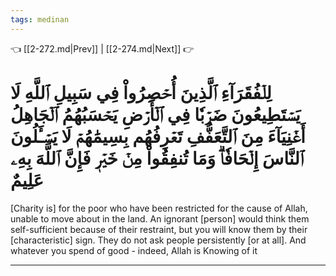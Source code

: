 ```yaml
---
tags: medinan
---
```


👈 [[2-272.md|Prev]] | [[2-274.md|Next]] 👉

# لِلۡفُقَرَآءِ ٱلَّذِينَ أُحۡصِرُواْ فِي سَبِيلِ ٱللَّهِ لَا يَسۡتَطِيعُونَ ضَرۡبٗا فِي ٱلۡأَرۡضِ يَحۡسَبُهُمُ ٱلۡجَاهِلُ أَغۡنِيَآءَ مِنَ ٱلتَّعَفُّفِ تَعۡرِفُهُم بِسِيمَٰهُمۡ لَا يَسۡـَٔلُونَ ٱلنَّاسَ إِلۡحَافٗاۗ وَمَا تُنفِقُواْ مِنۡ خَيۡرٖ فَإِنَّ ٱللَّهَ بِهِۦ عَلِيمٌ

[Charity is] for the poor who have been restricted for the cause of Allah, unable to move about in the land. An ignorant [person] would think them self-sufficient because of their restraint, but you will know them by their [characteristic] sign. They do not ask people persistently [or at all]. And whatever you spend of good - indeed, Allah is Knowing of it

---

